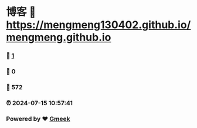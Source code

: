 # 博客 :link: https://mengmeng130402.github.io/mengmeng.github.io 
### :page_facing_up: [1](https://mengmeng130402.github.io/mengmeng.github.io/tag.html) 
### :speech_balloon: 0 
### :hibiscus: 572 
### :alarm_clock: 2024-07-15 10:57:41 
### Powered by :heart: [Gmeek](https://github.com/Meekdai/Gmeek)
